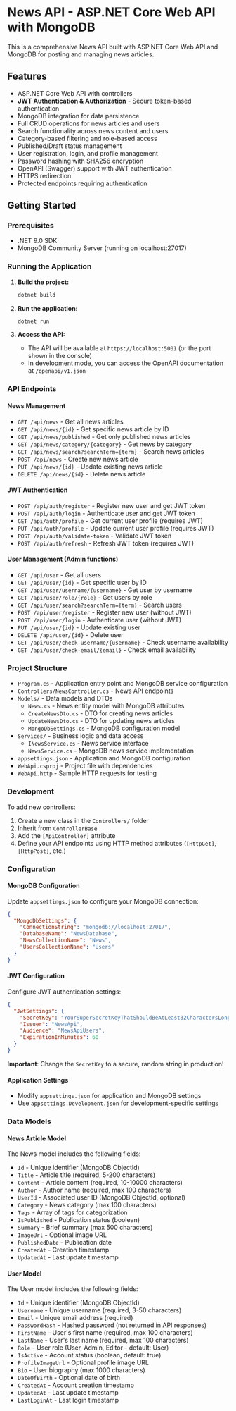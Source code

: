 # News API - ASP.NET Core Web API with MongoDB

This is a comprehensive News API built with ASP.NET Core Web API and MongoDB for posting and managing news articles.

## Features

- ASP.NET Core Web API with controllers
- **JWT Authentication & Authorization** - Secure token-based authentication
- MongoDB integration for data persistence
- Full CRUD operations for news articles and users
- Search functionality across news content and users
- Category-based filtering and role-based access
- Published/Draft status management
- User registration, login, and profile management
- Password hashing with SHA256 encryption
- OpenAPI (Swagger) support with JWT authentication
- HTTPS redirection
- Protected endpoints requiring authentication

## Getting Started

### Prerequisites

- .NET 9.0 SDK
- MongoDB Community Server (running on localhost:27017)

### Running the Application

1. **Build the project:**
   ```bash
   dotnet build
   ```

2. **Run the application:**
   ```bash
   dotnet run
   ```

3. **Access the API:**
   - The API will be available at `https://localhost:5001` (or the port shown in the console)
   - In development mode, you can access the OpenAPI documentation at `/openapi/v1.json`

### API Endpoints

#### News Management
- `GET /api/news` - Get all news articles
- `GET /api/news/{id}` - Get specific news article by ID
- `GET /api/news/published` - Get only published news articles
- `GET /api/news/category/{category}` - Get news by category
- `GET /api/news/search?searchTerm={term}` - Search news articles
- `POST /api/news` - Create new news article
- `PUT /api/news/{id}` - Update existing news article
- `DELETE /api/news/{id}` - Delete news article

#### JWT Authentication
- `POST /api/auth/register` - Register new user and get JWT token
- `POST /api/auth/login` - Authenticate user and get JWT token
- `GET /api/auth/profile` - Get current user profile (requires JWT)
- `PUT /api/auth/profile` - Update current user profile (requires JWT)
- `POST /api/auth/validate-token` - Validate JWT token
- `POST /api/auth/refresh` - Refresh JWT token (requires JWT)

#### User Management (Admin functions)
- `GET /api/user` - Get all users
- `GET /api/user/{id}` - Get specific user by ID
- `GET /api/user/username/{username}` - Get user by username
- `GET /api/user/role/{role}` - Get users by role
- `GET /api/user/search?searchTerm={term}` - Search users
- `POST /api/user/register` - Register new user (without JWT)
- `POST /api/user/login` - Authenticate user (without JWT)
- `PUT /api/user/{id}` - Update existing user
- `DELETE /api/user/{id}` - Delete user
- `GET /api/user/check-username/{username}` - Check username availability
- `GET /api/user/check-email/{email}` - Check email availability

### Project Structure

- `Program.cs` - Application entry point and MongoDB service configuration
- `Controllers/NewsController.cs` - News API endpoints
- `Models/` - Data models and DTOs
  - `News.cs` - News entity model with MongoDB attributes
  - `CreateNewsDto.cs` - DTO for creating news articles
  - `UpdateNewsDto.cs` - DTO for updating news articles
  - `MongoDbSettings.cs` - MongoDB configuration model
- `Services/` - Business logic and data access
  - `INewsService.cs` - News service interface
  - `NewsService.cs` - MongoDB news service implementation
- `appsettings.json` - Application and MongoDB configuration
- `WebApi.csproj` - Project file with dependencies
- `WebApi.http` - Sample HTTP requests for testing

### Development

To add new controllers:
1. Create a new class in the `Controllers/` folder
2. Inherit from `ControllerBase`
3. Add the `[ApiController]` attribute
4. Define your API endpoints using HTTP method attributes (`[HttpGet]`, `[HttpPost]`, etc.)

### Configuration

#### MongoDB Configuration
Update `appsettings.json` to configure your MongoDB connection:
```json
{
  "MongoDbSettings": {
    "ConnectionString": "mongodb://localhost:27017",
    "DatabaseName": "NewsDatabase",
    "NewsCollectionName": "News",
    "UsersCollectionName": "Users"
  }
}
```

#### JWT Configuration
Configure JWT authentication settings:
```json
{
  "JwtSettings": {
    "SecretKey": "YourSuperSecretKeyThatShouldBeAtLeast32CharactersLong!",
    "Issuer": "NewsApi",
    "Audience": "NewsApiUsers",
    "ExpirationInMinutes": 60
  }
}
```

**Important**: Change the `SecretKey` to a secure, random string in production!

#### Application Settings
- Modify `appsettings.json` for application and MongoDB settings
- Use `appsettings.Development.json` for development-specific settings

### Data Models

#### News Article Model
The News model includes the following fields:
- `Id` - Unique identifier (MongoDB ObjectId)
- `Title` - Article title (required, 5-200 characters)
- `Content` - Article content (required, 10-10000 characters)
- `Author` - Author name (required, max 100 characters)
- `UserId` - Associated user ID (MongoDB ObjectId, optional)
- `Category` - News category (max 100 characters)
- `Tags` - Array of tags for categorization
- `IsPublished` - Publication status (boolean)
- `Summary` - Brief summary (max 500 characters)
- `ImageUrl` - Optional image URL
- `PublishedDate` - Publication date
- `CreatedAt` - Creation timestamp
- `UpdatedAt` - Last update timestamp

#### User Model
The User model includes the following fields:
- `Id` - Unique identifier (MongoDB ObjectId)
- `Username` - Unique username (required, 3-50 characters)
- `Email` - Unique email address (required)
- `PasswordHash` - Hashed password (not returned in API responses)
- `FirstName` - User's first name (required, max 100 characters)
- `LastName` - User's last name (required, max 100 characters)
- `Role` - User role (User, Admin, Editor - default: User)
- `IsActive` - Account status (boolean, default: true)
- `ProfileImageUrl` - Optional profile image URL
- `Bio` - User biography (max 1000 characters)
- `DateOfBirth` - Optional date of birth
- `CreatedAt` - Account creation timestamp
- `UpdatedAt` - Last update timestamp
- `LastLoginAt` - Last login timestamp 